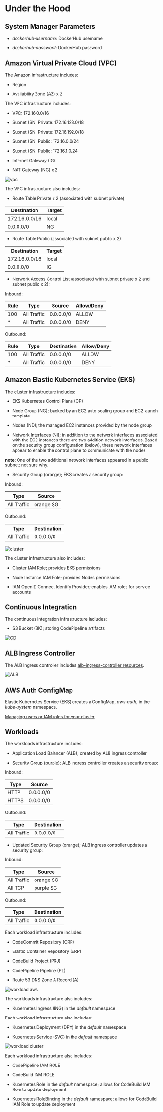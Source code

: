 # Under the Hood

## System Manager Parameters

- *dockerhub-username*: DockerHub username

- *dockerhub-password*: DockerHub password

## Amazon Virtual Private Cloud (VPC)

The Amazon infrastructure includes:

- Region

- Availability Zone (AZ) x 2

The VPC infrastructure includes:

- VPC: 172.16.0.0/16

- Subnet (SN) Private: 172.16.128.0/18

- Subnet (SN) Private: 172.16.192.0/18

- Subnet (SN) Public: 172.16.0.0/24

- Subnet (SN) Public: 172.16.1.0/24

- Internet Gateway (IG)

- NAT Gateway (NG) x 2

![vpc](vpc.png)

The VPC infrastructure also includes:

- Route Table Private x 2 (associated with subnet private)

| Destination   | Target |
| ------------- | ------ |
| 172.16.0.0/16 | local  |
| 0.0.0.0/0     | NG     |

- Route Table Public (associated with subnet public x 2)

| Destination   | Target |
| ------------- | ------ |
| 172.16.0.0/16 | local  |
| 0.0.0.0/0     | IG     |

- Network Access Control List (associated with subnet private x 2 and subnet public x 2):

Inbound:

| Rule | Type        | Source      | Allow/Deny |
| ---- | ----------- | ----------- | ---------- |
| 100  | All Traffic | 0.0.0.0/0   | ALLOW      |
| *    | All Traffic | 0.0.0.0/0   | DENY       |

Outbound:

| Rule | Type        | Destination | Allow/Deny |
| ---- | ----------- | ----------- | ---------- |
| 100  | All Traffic | 0.0.0.0/0   | ALLOW      |
| *    | All Traffic | 0.0.0.0/0   | DENY       |

## Amazon Elastic Kubernetes Service (EKS)

The cluster infrastructure includes:

- EKS Kubernetes Control Plane (CP)

- Node Group (NG); backed by an EC2 auto scaling group and EC2 launch template

- Nodes (ND); the managed EC2 instances provided by the node group

- Network Interfaces (NI); in addition to the network interfaces associated with the EC2 instances there are two addition network interfaces. Based on the security group configuration (below), these network interfaces appear to enable the control plane to communicate with the nodes

**note**: One of the two additional network interfaces appeared in a public subnet; not sure why.

- Security Group (orange); EKS creates a security group:

Inbound:

| Type        | Source    |
| ----------- | --------- |
| All Traffic | orange SG |

Outbound:

| Type        | Destination |
| ----------- | ----------- |
| All Traffic | 0.0.0.0/0   |

![cluster](cluster.png)

The cluster infrastructure also includes:

- Cluster IAM Role; provides EKS permissions

- Node Instance IAM Role; provides Nodes permissions

- IAM OpenID Connect Identify Provider; enables IAM roles for service accounts

## Continuous Integration

The continuous integration infrastructure includes:

- S3 Bucket (BK); storing CodePipeline artifacts

![CD](cd.png)

## ALB Ingress Controller

The ALB Ingress controller includes [alb-ingress-controller resources](https://registry.terraform.io/modules/iplabs/alb-ingress-controller/kubernetes/3.0.2?tab=resources).

![ALB](alb.png)

## AWS Auth ConfigMap

Elastic Kubernetes Service (EKS) creates a ConfigMap, *aws-auth*, in the *kube-system* namespace.

[Managing users or IAM roles for your cluster](https://docs.aws.amazon.com/eks/latest/userguide/add-user-role.html)

## Workloads

The workloads infrastructure includes:

- Application Load Balancer (ALB); created by ALB ingress controller

- Security Group (purple); ALB ingress controller creates a security group:

Inbound:

| Type        | Source    |
| ----------- | --------- |
| HTTP        | 0.0.0.0/0 |
| HTTPS       | 0.0.0.0/0 |

Outbound:

| Type        | Destination |
| ----------- | ----------- |
| All Traffic | 0.0.0.0/0   |

- Updated Security Group (orange); ALB ingress controller updates a security group:

Inbound:

| Type        | Source    |
| ----------- | --------- |
| All Traffic | orange SG |
| All TCP     | purple SG |

Outbound:

| Type        | Destination |
| ----------- | ----------- |
| All Traffic | 0.0.0.0/0   |

Each workload infrastructure includes:

- CodeCommit Repository (CRP)

- Elastic Container Repository (ERP)

- CodeBuild Project (PRJ)

- CodePipeline Pipeline (PL)

- Route 53 DNS Zone A Record (A)

![workload aws](wl-aws.png)

The workloads infrastructure also includes:

- Kubernetes Ingress (ING) in the *default* namespace

Each workload infrastructure also includes:

- Kubernetes Deployment (DPY) in the *default* namespace

- Kubernetes Service (SVC) in the *default* namespace

![workload cluster](wl-cluster.png)

Each workload infrastructure also includes:

- CodePipeline IAM ROLE

- CodeBuild IAM ROLE

- Kubernetes Role in the *default* namespace; allows for CodeBuild IAM Role to update deployment

- Kubernetes RoleBinding in the *default* namespace; allows for CodeBuild IAM Role to update deployment
